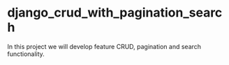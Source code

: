 # django_crud_with_pagination_search
In this project we will develop feature CRUD, pagination and search functionality.

